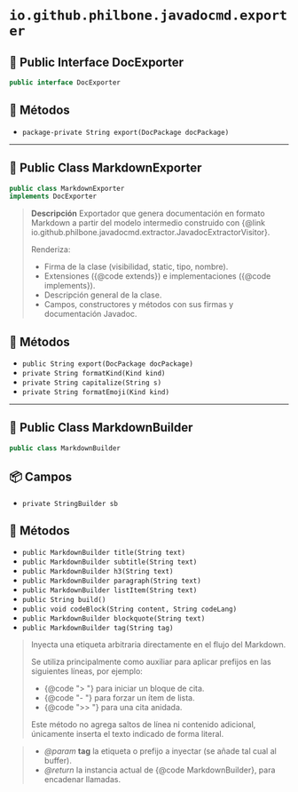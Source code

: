 # `io.github.philbone.javadocmd.exporter`

## 📗 Public Interface DocExporter

```java
public interface DocExporter
```
## 🧮 Métodos

- `package-private String export(DocPackage docPackage)`
---

## 📘 Public Class MarkdownExporter

```java
public class MarkdownExporter
implements DocExporter
```
> **Descripción**
> Exportador que genera documentación en formato Markdown
> a partir del modelo intermedio construido con
> {@link io.github.philbone.javadocmd.extractor.JavadocExtractorVisitor}.
> 
> <p>Renderiza:</p>
> <ul>
>     <li>Firma de la clase (visibilidad, static, tipo, nombre).</li>
>     <li>Extensiones ({@code extends}) e implementaciones ({@code implements}).</li>
>     <li>Descripción general de la clase.</li>
>     <li>Campos, constructores y métodos con sus firmas y documentación Javadoc.</li>
> </ul>

## 🧮 Métodos

- `public String export(DocPackage docPackage)`
- `private String formatKind(Kind kind)`
- `private String capitalize(String s)`
- `private String formatEmoji(Kind kind)`
---

## 📘 Public Class MarkdownBuilder

```java
public class MarkdownBuilder
```
## 📦 Campos

- `private StringBuilder sb`
## 🧮 Métodos

- `public MarkdownBuilder title(String text)`
- `public MarkdownBuilder subtitle(String text)`
- `public MarkdownBuilder h3(String text)`
- `public MarkdownBuilder paragraph(String text)`
- `public MarkdownBuilder listItem(String text)`
- `public String build()`
- `public void codeBlock(String content, String codeLang)`
- `public MarkdownBuilder blockquote(String text)`
- `public MarkdownBuilder tag(String tag)`
> Inyecta una etiqueta arbitraria directamente en el flujo del Markdown.
> <p>
> Se utiliza principalmente como auxiliar para aplicar prefijos en las
> siguientes líneas, por ejemplo:
> <ul>
> <li>{@code "> "} para iniciar un bloque de cita.</li>
> <li>{@code "- "} para forzar un ítem de lista.</li>
> <li>{@code ">> "} para una cita anidada.</li>
> </ul>
> </p>
> <p>
> Este método no agrega saltos de línea ni contenido adicional, únicamente
> inserta el texto indicado de forma literal.
> </p>

> - *@param* **tag** la etiqueta o prefijo a inyectar (se añade tal cual al
buffer).
> - *@return* la instancia actual de {@code MarkdownBuilder}, para encadenar
llamadas.

